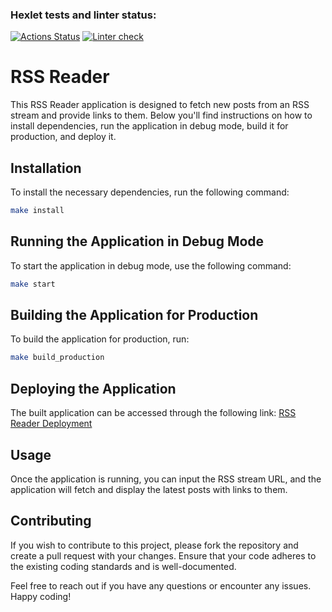 ### Hexlet tests and linter status:

[![Actions Status](https://github.com/Ilya-Solo/fullstack-javascript-project-11/actions/workflows/hexlet-check.yml/badge.svg)](https://github.com/Ilya-Solo/fullstack-javascript-project-11/actions)
[![Linter check](https://github.com/Ilya-Solo/fullstack-javascript-project-11/actions/workflows/lint.yml/badge.svg)](https://github.com/Ilya-Solo/fullstack-javascript-project-11/actions/workflows/lint.yml)

# RSS Reader

This RSS Reader application is designed to fetch new posts from an RSS stream and provide links to them. Below you'll find instructions on how to install dependencies, run the application in debug mode, build it for production, and deploy it.

## Installation

To install the necessary dependencies, run the following command:

```bash
make install
```

## Running the Application in Debug Mode

To start the application in debug mode, use the following command:

```bash
make start
```

## Building the Application for Production

To build the application for production, run:

```bash
make build_production
```

## Deploying the Application

The built application can be accessed through the following link: [RSS Reader Deployment](https://fullstack-javascript-project-11-qcv9.vercel.app/)

## Usage

Once the application is running, you can input the RSS stream URL, and the application will fetch and display the latest posts with links to them.

## Contributing

If you wish to contribute to this project, please fork the repository and create a pull request with your changes. Ensure that your code adheres to the existing coding standards and is well-documented.

Feel free to reach out if you have any questions or encounter any issues. Happy coding!
